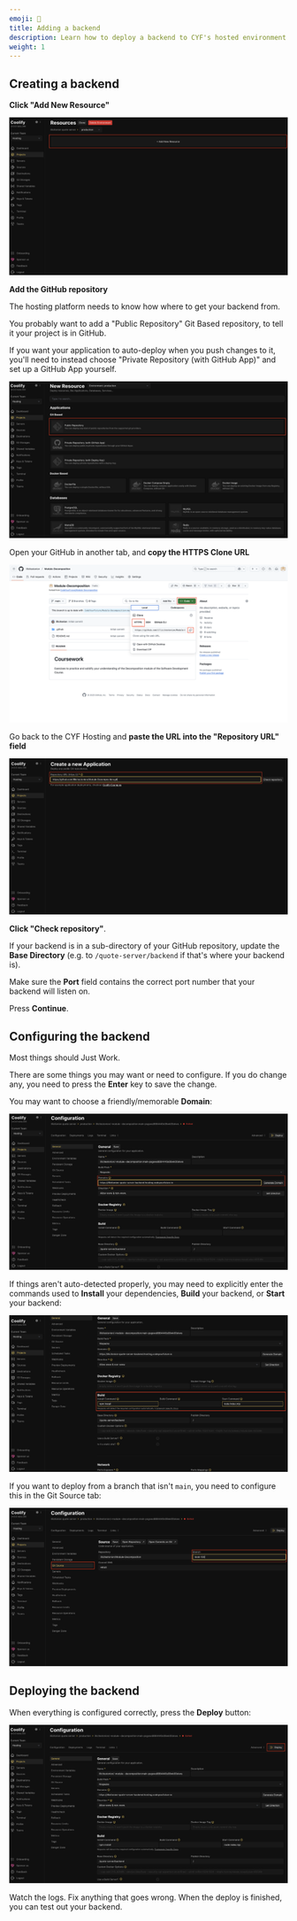 ```yaml
---
emoji: 🚀
title: Adding a backend
description: Learn how to deploy a backend to CYF's hosted environment
weight: 1
---
```


## Creating a backend

**Click "Add New Resource"**

![Click "Add New Resource"](click-add-new-resource.png)

**Add the GitHub repository**

The hosting platform needs to know how where to get your backend from.

You probably want to add a "Public Repository" Git Based repository, to tell it your project is in GitHub.

If you want your application to auto-deploy when you push changes to it, you'll need to instead choose "Private Repository (with GitHub App)" and set up a GitHub App yourself.

![Click "Public Repository"](add-github-repo.png)

Open your GitHub in another tab, and **copy the HTTPS Clone URL**

![Copy HTTPS Clone URL](copy-https-clone-url.png)

Go back to the CYF Hosting and **paste the URL into the "Repository URL" field**

![Paste into Repository URL](paste-repository-url.png)

**Click "Check repository"**.

If your backend is in a sub-directory of your GitHub repository, update the **Base Directory** (e.g. to `/quote-server/backend` if that's where your backend is).

Make sure the **Port** field contains the correct port number that your backend will listen on.

Press **Continue**.

## Configuring the backend

Most things should Just Work.

There are some things you may want or need to configure. If you do change any, you need to press the **Enter** key to save the change.

You may want to choose a friendly/memorable **Domain**:

![Choose a friendly domain](choose-friendly-domain.png)

If things aren't auto-detected properly, you may need to explicitly enter the commands used to **Install** your dependencies, **Build** your backend, or **Start** your backend:

![Enter build commands](enter-commands.png)

If you want to deploy from a branch that isn't `main`, you need to configure this in the Git Source tab:

![Configure git branch](customise-branch.png)

## Deploying the backend

When everything is configured correctly, press the **Deploy** button:

![Deploy](deploy.png)

Watch the logs. Fix anything that goes wrong. When the deploy is finished, you can test out your backend.
